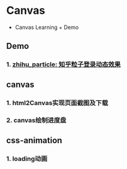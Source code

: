 # Canvas

- Canvas Learning + Demo

## Demo

### 1. [zhihu_particle: 知乎粒子登录动态效果]()

## canvas

### 1. html2Canvas实现页面截图及下载

### 2. canvas绘制进度盘

## css-animation

### 1. loading动画
